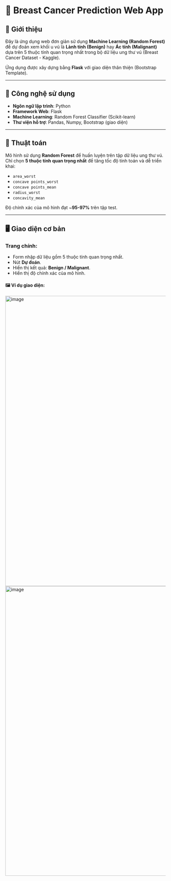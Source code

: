 # 🔬 Breast Cancer Prediction Web App

## 📌 Giới thiệu
Đây là ứng dụng web đơn giản sử dụng **Machine Learning (Random Forest)** để dự đoán xem khối u vú là **Lành tính (Benign)** hay **Ác tính (Malignant)** dựa trên 5 thuộc tính quan trọng nhất trong bộ dữ liệu ung thư vú (Breast Cancer Dataset - Kaggle).  

Ứng dụng được xây dựng bằng **Flask** với giao diện thân thiện (Bootstrap Template).

---

## 🚀 Công nghệ sử dụng
- **Ngôn ngữ lập trình**: Python  
- **Framework Web**: Flask  
- **Machine Learning**: Random Forest Classifier (Scikit-learn)  
- **Thư viện hỗ trợ**: Pandas, Numpy, Bootstrap (giao diện)  

---

## 🧮 Thuật toán
Mô hình sử dụng **Random Forest** để huấn luyện trên tập dữ liệu ung thư vú.  
Chỉ chọn **5 thuộc tính quan trọng nhất** để tăng tốc độ tính toán và dễ triển khai:  
- `area_worst`  
- `concave points_worst`  
- `concave points_mean`  
- `radius_worst`  
- `concavity_mean`  

Độ chính xác của mô hình đạt ~**95-97%** trên tập test.

---

## 🖥️ Giao diện cơ bản

### Trang chính:
- Form nhập dữ liệu gồm 5 thuộc tính quan trọng nhất.
- Nút **Dự đoán**.
- Hiển thị kết quả: **Benign / Malignant**.
- Hiển thị độ chính xác của mô hình.

#### 🖼️ Ví dụ giao diện:
<img width="1859" height="912" alt="image" src="https://github.com/user-attachments/assets/ccf2b087-8595-400a-a95c-23303ab8dd4a" />
<img width="1863" height="910" alt="image" src="https://github.com/user-attachments/assets/7f0f5401-c9aa-49d6-b817-9a254e5a3d58" />


  

